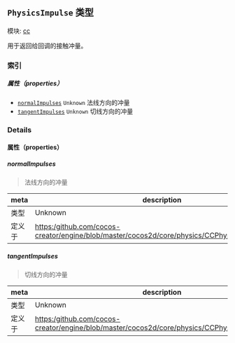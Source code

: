 ## `PhysicsImpulse` 类型



模块: [cc](../modules/cc.md)




用于返回给回调的接触冲量。

### 索引

##### 属性（properties）

  - [`normalImpulses`](#normalimpulses) `Unknown` 法线方向的冲量
  - [`tangentImpulses`](#tangentimpulses) `Unknown` 切线方向的冲量





### Details


#### 属性（properties）


##### normalImpulses

> 法线方向的冲量

| meta | description |
|------|-------------|
| 类型 | Unknown |
| 定义于 | [https:/github.com/cocos-creator/engine/blob/master/cocos2d/core/physics/CCPhysicsContact.js:160](https:/github.com/cocos-creator/engine/blob/master/cocos2d/core/physics/CCPhysicsContact.js#L160) |



##### tangentImpulses

> 切线方向的冲量

| meta | description |
|------|-------------|
| 类型 | Unknown |
| 定义于 | [https:/github.com/cocos-creator/engine/blob/master/cocos2d/core/physics/CCPhysicsContact.js:168](https:/github.com/cocos-creator/engine/blob/master/cocos2d/core/physics/CCPhysicsContact.js#L168) |






